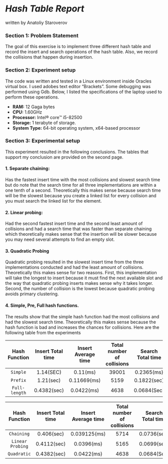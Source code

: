 
# *Hash Table Report*
written by Anatoliy Staroverov

### Section 1: Problem Statement
The goal of this exercise is to implement three different hash table and record the insert and search operations of the hash table. Also, we record the collisions that happen during insertion.

### Section 2: Experiment setup
The code was written and tested in a Linux environment inside Oracles virtual box. I used adobes text editor “Brackets”. Some debugging was performed using Gdb. Below, I listed the specifications of the laptop used to perform these operations.

- **RAM:**  12 Gaga bytes
- **CPU:** 1.60GHz
- **Processor:** Intel® core™ i5-82500  
- **Storage:** 1 terabyte of storage.
- **System Type:** 64-bit operating system, x64-based processor

### Section 3: Experimental setup
This experiment resulted in the following conclusions. The tables that support my conclusion are provided on the second page.

#### 1. Separate chaining: 
Has the fastest insert time with the most collisions and slowest search time but do note that the search time for all three implementations are within a one tenth of a second.  Theoretically this makes sense because search time will be the slowest because you create a linked list for every collision and you must search the linked list for the element.
#### 2. Linear probing: 
Had the second fastest insert time and the second least amount of collisions and had a search time that was faster than separate chaining which theoretically makes sense that the insertion will be slower because you may need several attempts to find an empty slot.

#### 3. Quadratic Probing
Quadratic probing resulted in the slowest insert time from the three implementations conducted and had the least amount of collisions. Theoretically this makes sense for two reasons. First, this implementation will take the longest to insert because it must find the next available slot and the way that quadratic probing inserts makes sense why it takes longer. Second, the number of collision is the lowest because quadratic probing avoids primary clustering.
#### 4. Simple, Pre, Full hash functions.
The results show that the simple hash function had the most collisions and had the slowest search time. Theoretically this makes sense because the hash function is bad and increases the chances for collisions. Here are the following table from the experiments

	
| Hash Function |	Insert	Total time | 	Insert	Average time |	Total number of collisions |	Search Total time | Search Average time |
| :---: | :---:|:---:| :---: |:---: |:---: |
| `Simple` |	1.14(SEC)|	0.11(ms)|	39001|	0.2365(ms)|	0.0227(ms)|
|`Prefix` |	1.21(sec)|	0.11669(ms)|	5159|	0.1822(sec)|	0.017(ms)|
|`Full-length`|	0.4382(sec)|	0.0422(ms)|	4638|	0.0684(Sec)|	0.00659(ms)|



		
| Hash Function |	Insert	Total time |	Insert	Average time|	Total number of collisions|	Search Total time|	Search Average time|
| :---: | :---:|:---:| :---: |:---: |:---: |
|`Chaining`|	0.406(sec)|	0.039125(ms)|	5714|	0.0736(sec)|	0.00709(ms)|
|`Linear Probing`|	0.4112(sec)|	0.0396(ms)|	5165|	0.0699(sec)|	0.00673(ms)|
|`Quadratic`|	0.4382(sec)|	0.0422(ms)|	4638|	0.0684(Sec)|	0.00659(ms)|






